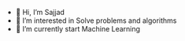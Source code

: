 - 👋 Hi, I’m Sajjad
- 👀 I’m interested in Solve problems and algorithms
- 🌱 I’m currently start Machine Learning 
<!---
Sajjadde/Sajjadde is a ✨ special ✨ repository because its `README.md` (this file) appears on your GitHub profile.
You can click the Preview link to take a look at your changes.
--->
